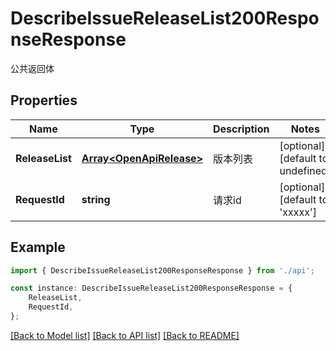 # DescribeIssueReleaseList200ResponseResponse

公共返回体

## Properties

Name | Type | Description | Notes
------------ | ------------- | ------------- | -------------
**ReleaseList** | [**Array&lt;OpenApiRelease&gt;**](OpenApiRelease.md) | 版本列表 | [optional] [default to undefined]
**RequestId** | **string** | 请求id | [optional] [default to 'xxxxx']

## Example

```typescript
import { DescribeIssueReleaseList200ResponseResponse } from './api';

const instance: DescribeIssueReleaseList200ResponseResponse = {
    ReleaseList,
    RequestId,
};
```

[[Back to Model list]](../README.md#documentation-for-models) [[Back to API list]](../README.md#documentation-for-api-endpoints) [[Back to README]](../README.md)
